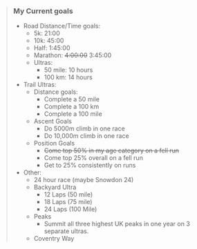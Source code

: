 
> ### My Current goals
>
> - Road Distance/Time goals:
>   - 5k: 21:00
>   - 10k: 45:00
>   - Half: 1:45:00
>   - Marathon: ~~4:00:00~~ 3:45:00
>   - Ultras:
>     - 50 mile: 10 hours
>     - 100 km: 14 hours
> - Trail Ultras:
>   - Distance goals:
>     - Complete a 50 mile
>     - Complete a 100 km
>     - Complete a 100 mile
>   - Ascent Goals
>     - Do 5000m climb in one race
>     - Do 10,000m climb in one race
>   - Position Goals
>     - ~~Come top 50% in my age category on a fell run~~
>     - Come top 25% overall on a fell run
>     - Get to 25% consistently on runs
> - Other:
>   - 24 hour race (maybe Snowdon 24)
>   - Backyard Ultra
>     - 12 Laps (50 mile)
>     - 18 Laps (75 mile)
>     - 24 Laps (100 Mile)
>   - Peaks
>     - Summit all three highest UK peaks in one year on 3 separate ultras.
>   - Coventry Way
